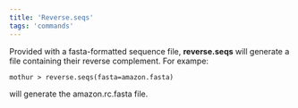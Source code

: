 ```yaml
---
title: 'Reverse.seqs'
tags: 'commands'
---
```

Provided with a fasta-formatted sequence file,
**reverse.seqs** will generate a file containing
their reverse complement. For exampe:

    mothur > reverse.seqs(fasta=amazon.fasta)

will generate the amazon.rc.fasta file.


